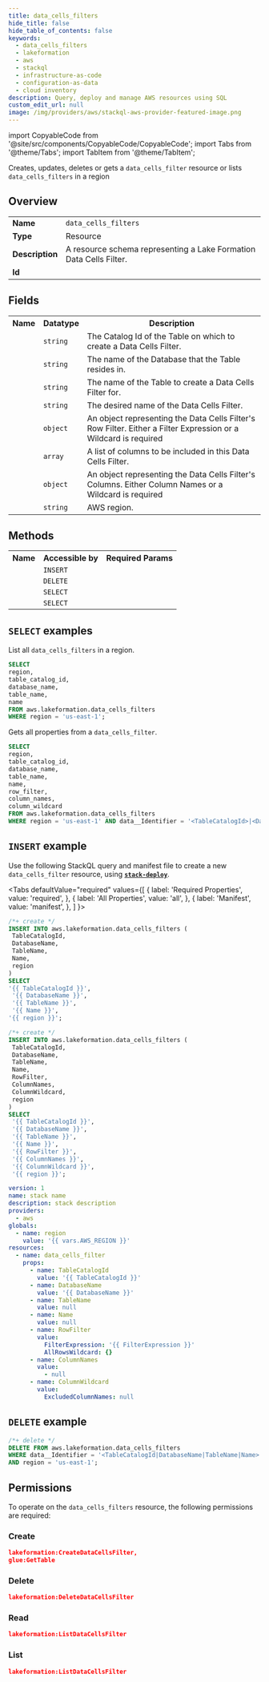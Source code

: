 ```yaml
---
title: data_cells_filters
hide_title: false
hide_table_of_contents: false
keywords:
  - data_cells_filters
  - lakeformation
  - aws
  - stackql
  - infrastructure-as-code
  - configuration-as-data
  - cloud inventory
description: Query, deploy and manage AWS resources using SQL
custom_edit_url: null
image: /img/providers/aws/stackql-aws-provider-featured-image.png
---
```


import CopyableCode from '@site/src/components/CopyableCode/CopyableCode';
import Tabs from '@theme/Tabs';
import TabItem from '@theme/TabItem';

Creates, updates, deletes or gets a <code>data_cells_filter</code> resource or lists <code>data_cells_filters</code> in a region

## Overview
<table><tbody>
<tr><td><b>Name</b></td><td><code>data_cells_filters</code></td></tr>
<tr><td><b>Type</b></td><td>Resource</td></tr>
<tr><td><b>Description</b></td><td>A resource schema representing a Lake Formation Data Cells Filter.</td></tr>
<tr><td><b>Id</b></td><td><CopyableCode code="aws.lakeformation.data_cells_filters" /></td></tr>
</tbody></table>

## Fields
<table><tbody><tr><th>Name</th><th>Datatype</th><th>Description</th></tr><tr><td><CopyableCode code="table_catalog_id" /></td><td><code>string</code></td><td>The Catalog Id of the Table on which to create a Data Cells Filter.</td></tr>
<tr><td><CopyableCode code="database_name" /></td><td><code>string</code></td><td>The name of the Database that the Table resides in.</td></tr>
<tr><td><CopyableCode code="table_name" /></td><td><code>string</code></td><td>The name of the Table to create a Data Cells Filter for.</td></tr>
<tr><td><CopyableCode code="name" /></td><td><code>string</code></td><td>The desired name of the Data Cells Filter.</td></tr>
<tr><td><CopyableCode code="row_filter" /></td><td><code>object</code></td><td>An object representing the Data Cells Filter's Row Filter. Either a Filter Expression or a Wildcard is required</td></tr>
<tr><td><CopyableCode code="column_names" /></td><td><code>array</code></td><td>A list of columns to be included in this Data Cells Filter.</td></tr>
<tr><td><CopyableCode code="column_wildcard" /></td><td><code>object</code></td><td>An object representing the Data Cells Filter's Columns. Either Column Names or a Wildcard is required</td></tr>
<tr><td><CopyableCode code="region" /></td><td><code>string</code></td><td>AWS region.</td></tr>
</tbody></table>

## Methods

<table><tbody>
  <tr>
    <th>Name</th>
    <th>Accessible by</th>
    <th>Required Params</th>
  </tr>
  <tr>
    <td><CopyableCode code="create_resource" /></td>
    <td><code>INSERT</code></td>
    <td><CopyableCode code="TableCatalogId, DatabaseName, TableName, Name, region" /></td>
  </tr>
  <tr>
    <td><CopyableCode code="delete_resource" /></td>
    <td><code>DELETE</code></td>
    <td><CopyableCode code="data__Identifier, region" /></td>
  </tr>
  <tr>
    <td><CopyableCode code="list_resource" /></td>
    <td><code>SELECT</code></td>
    <td><CopyableCode code="region" /></td>
  </tr>
  <tr>
    <td><CopyableCode code="get_resource" /></td>
    <td><code>SELECT</code></td>
    <td><CopyableCode code="data__Identifier, region" /></td>
  </tr>
</tbody></table>

## `SELECT` examples
List all <code>data_cells_filters</code> in a region.
```sql
SELECT
region,
table_catalog_id,
database_name,
table_name,
name
FROM aws.lakeformation.data_cells_filters
WHERE region = 'us-east-1';
```
Gets all properties from a <code>data_cells_filter</code>.
```sql
SELECT
region,
table_catalog_id,
database_name,
table_name,
name,
row_filter,
column_names,
column_wildcard
FROM aws.lakeformation.data_cells_filters
WHERE region = 'us-east-1' AND data__Identifier = '<TableCatalogId>|<DatabaseName>|<TableName>|<Name>';
```


## `INSERT` example

Use the following StackQL query and manifest file to create a new <code>data_cells_filter</code> resource, using [__`stack-deploy`__](https://pypi.org/project/stack-deploy/).

<Tabs
    defaultValue="required"
    values={[
      { label: 'Required Properties', value: 'required', },
      { label: 'All Properties', value: 'all', },
      { label: 'Manifest', value: 'manifest', },
    ]
}>
<TabItem value="required">

```sql
/*+ create */
INSERT INTO aws.lakeformation.data_cells_filters (
 TableCatalogId,
 DatabaseName,
 TableName,
 Name,
 region
)
SELECT 
'{{ TableCatalogId }}',
 '{{ DatabaseName }}',
 '{{ TableName }}',
 '{{ Name }}',
'{{ region }}';
```
</TabItem>
<TabItem value="all">

```sql
/*+ create */
INSERT INTO aws.lakeformation.data_cells_filters (
 TableCatalogId,
 DatabaseName,
 TableName,
 Name,
 RowFilter,
 ColumnNames,
 ColumnWildcard,
 region
)
SELECT 
 '{{ TableCatalogId }}',
 '{{ DatabaseName }}',
 '{{ TableName }}',
 '{{ Name }}',
 '{{ RowFilter }}',
 '{{ ColumnNames }}',
 '{{ ColumnWildcard }}',
 '{{ region }}';
```
</TabItem>
<TabItem value="manifest">

```yaml
version: 1
name: stack name
description: stack description
providers:
  - aws
globals:
  - name: region
    value: '{{ vars.AWS_REGION }}'
resources:
  - name: data_cells_filter
    props:
      - name: TableCatalogId
        value: '{{ TableCatalogId }}'
      - name: DatabaseName
        value: '{{ DatabaseName }}'
      - name: TableName
        value: null
      - name: Name
        value: null
      - name: RowFilter
        value:
          FilterExpression: '{{ FilterExpression }}'
          AllRowsWildcard: {}
      - name: ColumnNames
        value:
          - null
      - name: ColumnWildcard
        value:
          ExcludedColumnNames: null

```
</TabItem>
</Tabs>

## `DELETE` example

```sql
/*+ delete */
DELETE FROM aws.lakeformation.data_cells_filters
WHERE data__Identifier = '<TableCatalogId|DatabaseName|TableName|Name>'
AND region = 'us-east-1';
```

## Permissions

To operate on the <code>data_cells_filters</code> resource, the following permissions are required:

### Create
```json
lakeformation:CreateDataCellsFilter,
glue:GetTable
```

### Delete
```json
lakeformation:DeleteDataCellsFilter
```

### Read
```json
lakeformation:ListDataCellsFilter
```

### List
```json
lakeformation:ListDataCellsFilter
```


